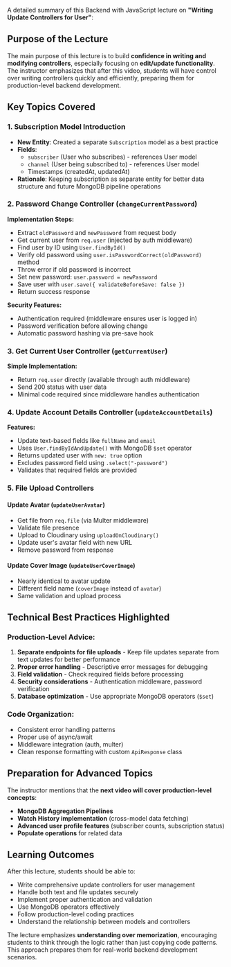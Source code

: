  A detailed summary of this Backend with JavaScript lecture on **"Writing Update Controllers for User"**:

## **Purpose of the Lecture**

The main purpose of this lecture is to build **confidence in writing and modifying controllers**, especially focusing on **edit/update functionality**. The instructor emphasizes that after this video, students will have control over writing controllers quickly and efficiently, preparing them for production-level backend development.

## **Key Topics Covered**

### **1. Subscription Model Introduction**
- **New Entity**: Created a separate `Subscription` model as a best practice
- **Fields**: 
  - `subscriber` (User who subscribes) - references User model
  - `channel` (User being subscribed to) - references User model
  - Timestamps (createdAt, updatedAt)
- **Rationale**: Keeping subscription as separate entity for better data structure and future MongoDB pipeline operations

### **2. Password Change Controller (`changeCurrentPassword`)**

**Implementation Steps:**
- Extract `oldPassword` and `newPassword` from request body
- Get current user from `req.user` (injected by auth middleware)
- Find user by ID using `User.findById()`
- Verify old password using `user.isPasswordCorrect(oldPassword)` method
- Throw error if old password is incorrect
- Set new password: `user.password = newPassword`
- Save user with `user.save({ validateBeforeSave: false })`
- Return success response

**Security Features:**
- Authentication required (middleware ensures user is logged in)
- Password verification before allowing change
- Automatic password hashing via pre-save hook

### **3. Get Current User Controller (`getCurrentUser`)**

**Simple Implementation:**
- Return `req.user` directly (available through auth middleware)
- Send 200 status with user data
- Minimal code required since middleware handles authentication

### **4. Update Account Details Controller (`updateAccountDetails`)**

**Features:**
- Update text-based fields like `fullName` and `email`
- Uses `User.findByIdAndUpdate()` with MongoDB `$set` operator
- Returns updated user with `new: true` option
- Excludes password field using `.select("-password")`
- Validates that required fields are provided

### **5. File Upload Controllers**

#### **Update Avatar (`updateUserAvatar`)**
- Get file from `req.file` (via Multer middleware)
- Validate file presence
- Upload to Cloudinary using `uploadOnCloudinary()`
- Update user's avatar field with new URL
- Remove password from response

#### **Update Cover Image (`updateUserCoverImage`)**
- Nearly identical to avatar update
- Different field name (`coverImage` instead of `avatar`)
- Same validation and upload process

## **Technical Best Practices Highlighted**

### **Production-Level Advice:**
1. **Separate endpoints for file uploads** - Keep file updates separate from text updates for better performance
2. **Proper error handling** - Descriptive error messages for debugging
3. **Field validation** - Check required fields before processing
4. **Security considerations** - Authentication middleware, password verification
5. **Database optimization** - Use appropriate MongoDB operators (`$set`)

### **Code Organization:**
- Consistent error handling patterns
- Proper use of async/await
- Middleware integration (auth, multer)
- Clean response formatting with custom `ApiResponse` class

## **Preparation for Advanced Topics**

The instructor mentions that the **next video will cover production-level concepts**:
- **MongoDB Aggregation Pipelines**
- **Watch History implementation** (cross-model data fetching)
- **Advanced user profile features** (subscriber counts, subscription status)
- **Populate operations** for related data

## **Learning Outcomes**

After this lecture, students should be able to:
- Write comprehensive update controllers for user management
- Handle both text and file updates securely
- Implement proper authentication and validation
- Use MongoDB operators effectively
- Follow production-level coding practices
- Understand the relationship between models and controllers

The lecture emphasizes **understanding over memorization**, encouraging students to think through the logic rather than just copying code patterns. This approach prepares them for real-world backend development scenarios.